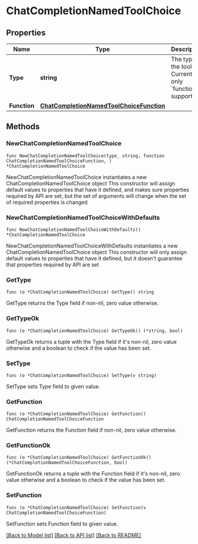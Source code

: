 # ChatCompletionNamedToolChoice

## Properties

Name | Type | Description | Notes
------------ | ------------- | ------------- | -------------
**Type** | **string** | The type of the tool. Currently, only &#x60;function&#x60; is supported. | 
**Function** | [**ChatCompletionNamedToolChoiceFunction**](ChatCompletionNamedToolChoiceFunction.md) |  | 

## Methods

### NewChatCompletionNamedToolChoice

`func NewChatCompletionNamedToolChoice(type_ string, function ChatCompletionNamedToolChoiceFunction, ) *ChatCompletionNamedToolChoice`

NewChatCompletionNamedToolChoice instantiates a new ChatCompletionNamedToolChoice object
This constructor will assign default values to properties that have it defined,
and makes sure properties required by API are set, but the set of arguments
will change when the set of required properties is changed

### NewChatCompletionNamedToolChoiceWithDefaults

`func NewChatCompletionNamedToolChoiceWithDefaults() *ChatCompletionNamedToolChoice`

NewChatCompletionNamedToolChoiceWithDefaults instantiates a new ChatCompletionNamedToolChoice object
This constructor will only assign default values to properties that have it defined,
but it doesn't guarantee that properties required by API are set

### GetType

`func (o *ChatCompletionNamedToolChoice) GetType() string`

GetType returns the Type field if non-nil, zero value otherwise.

### GetTypeOk

`func (o *ChatCompletionNamedToolChoice) GetTypeOk() (*string, bool)`

GetTypeOk returns a tuple with the Type field if it's non-nil, zero value otherwise
and a boolean to check if the value has been set.

### SetType

`func (o *ChatCompletionNamedToolChoice) SetType(v string)`

SetType sets Type field to given value.


### GetFunction

`func (o *ChatCompletionNamedToolChoice) GetFunction() ChatCompletionNamedToolChoiceFunction`

GetFunction returns the Function field if non-nil, zero value otherwise.

### GetFunctionOk

`func (o *ChatCompletionNamedToolChoice) GetFunctionOk() (*ChatCompletionNamedToolChoiceFunction, bool)`

GetFunctionOk returns a tuple with the Function field if it's non-nil, zero value otherwise
and a boolean to check if the value has been set.

### SetFunction

`func (o *ChatCompletionNamedToolChoice) SetFunction(v ChatCompletionNamedToolChoiceFunction)`

SetFunction sets Function field to given value.



[[Back to Model list]](../README.md#documentation-for-models) [[Back to API list]](../README.md#documentation-for-api-endpoints) [[Back to README]](../README.md)


